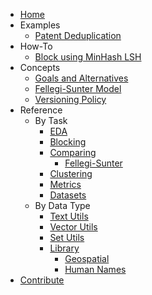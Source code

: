 * [Home](index.md)
* Examples
    * [Patent Deduplication](examples/patent_deduplication.ipynb)
* How-To
    * [Block using MinHash LSH](howto/lsh.ipynb)
* Concepts
    * [Goals and Alternatives](concepts/goals_and_alternatives.md)
    * [Fellegi-Sunter Model](concepts/fs.md)
    * [Versioning Policy](concepts/versioning.md)
* Reference
    * By Task
        * [EDA](reference/eda.md)
        * [Blocking](reference/block.md)
        * [Comparing](reference/compare.md)
            * [Fellegi-Sunter](reference/fs.md)
        * [Clustering](reference/cluster.md)
        * [Metrics](reference/metrics.md)
        * [Datasets](reference/datasets.md)
    * By Data Type
        * [Text Utils](reference/text.md)
        * [Vector Utils](reference/vectors.md)
        * [Set Utils](reference/sets.md)
        * [Library](reference/lib/index.md)
            * [Geospatial](reference/lib/geo.md)
            * [Human Names](reference/lib/name.md)
* [Contribute](contributing.md)
